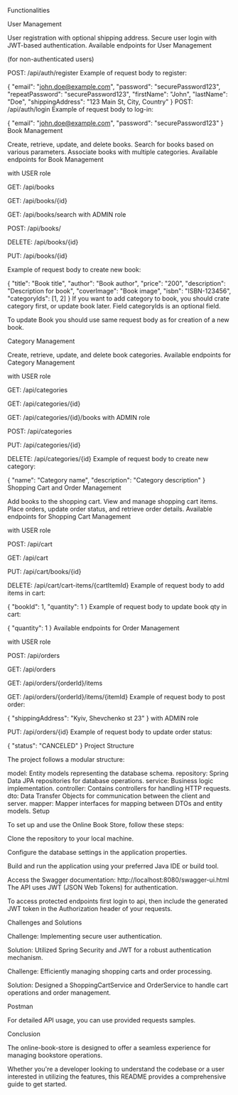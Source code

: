 Functionalities

User Management

User registration with optional shipping address.
Secure user login with JWT-based authentication.
Available endpoints for User Management

(for non-authenticated users)

POST: /api/auth/register
Example of request body to register:

{
  "email": "john.doe@example.com",
  "password": "securePassword123",
  "repeatPassword": "securePassword123",
  "firstName": "John",
  "lastName": "Doe",
  "shippingAddress": "123 Main St, City, Country"
}
POST: /api/auth/login
Example of request body to log-in:

{
  "email": "john.doe@example.com",
  "password": "securePassword123"
}
Book Management

Create, retrieve, update, and delete books.
Search for books based on various parameters.
Associate books with multiple categories.
Available endpoints for Book Management

with USER role

GET: /api/books

GET: /api/books/{id} 

GET: /api/books/search
with ADMIN role

POST: /api/books/

DELETE: /api/books/{id}

PUT: /api/books/{id}

Example of request body to create new book:

{
  "title": "Book title",
  "author": "Book author",
  "price": "200", 
  "description": "Description for book",
  "coverImage": "Book image",
  "isbn": "ISBN-123456",
  "categoryIds": [1, 2]
}
If you want to add category to book, you should crate category first, or update book later. Field categoryIds is an optional field.

To update Book you should use same request body as for creation of a new book.

Category Management

Create, retrieve, update, and delete book categories.
Available endpoints for Category Management

with USER role

GET: /api/categories

GET: /api/categories/{id}

GET: /api/categories/{id}/books
with ADMIN role

POST: /api/categories 

PUT: /api/categories/{id}

DELETE: /api/categories/{id}
Example of request body to create new category:

{
  "name": "Category name",
  "description": "Category description"
}
Shopping Cart and Order Management

Add books to the shopping cart.
View and manage shopping cart items.
Place orders, update order status, and retrieve order details.
Available endpoints for Shopping Cart Management

with USER role

POST: /api/cart

GET: /api/cart

PUT: /api/cart/books/{id}

DELETE: /api/cart/cart-items/{cartItemId}
Example of request body to add items in cart:

{
  "bookId": 1,
  "quantity": 1
}
Example of request body to update book qty in cart:

{
"quantity": 1
}
Available endpoints for Order Management

with USER role

POST: /api/orders

GET: /api/orders

GET: /api/orders/{orderId}/items

GET: /api/orders/{orderId}/items/{itemId}
Example of request body to post order:

{
"shippingAddress": "Kyiv, Shevchenko st 23"
}
with ADMIN role

PUT: /api/orders/{id}
Example of request body to update order status:

{
"status": "CANCELED"
}
Project Structure

The project follows a modular structure:

model: Entity models representing the database schema.
repository: Spring Data JPA repositories for database operations.
service: Business logic implementation.
controller: Contains controllers for handling HTTP requests.
dto: Data Transfer Objects for communication between the client and server.
mapper: Mapper interfaces for mapping between DTOs and entity models.
Setup

To set up and use the Online Book Store, follow these steps:

Clone the repository to your local machine.

Configure the database settings in the application properties.

Build and run the application using your preferred Java IDE or build tool.

Access the Swagger documentation: http://localhost:8080/swagger-ui.html The API uses JWT (JSON Web Tokens) for authentication.

To access protected endpoints first login to api, then include the generated JWT token in the Authorization header of your requests.

Challenges and Solutions

Challenge: Implementing secure user authentication.

Solution: Utilized Spring Security and JWT for a robust authentication mechanism.

Challenge: Efficiently managing shopping carts and order processing.

Solution: Designed a ShoppingCartService and OrderService to handle cart operations and order management.

Postman

For detailed API usage, you can use provided requests samples.

Conclusion

The online-book-store is designed to offer a seamless experience for managing bookstore operations.

Whether you're a developer looking to understand the codebase or a user interested in utilizing the features, this README provides a comprehensive guide to get started.

